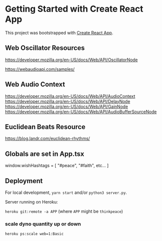 # Getting Started with Create React App

This project was bootstrapped with [Create React App](https://github.com/facebook/create-react-app).

## Web Oscillator Resources

https://developer.mozilla.org/en-US/docs/Web/API/OscillatorNode

https://webaudioapi.com/samples/

## Web Audio Context

https://developer.mozilla.org/en-US/docs/Web/API/AudioContext
https://developer.mozilla.org/en-US/docs/Web/API/DelayNode
https://developer.mozilla.org/en-US/docs/Web/API/GainNode
https://developer.mozilla.org/en-US/docs/Web/API/AudioBufferSourceNode

## Euclidean Beats Resource

https://blog.landr.com/euclidean-rhythms/

## Globals are set in App.tsx

window.wishHashtags = [
  "#peace",
  "#faith",
  etc...
]


## Deployment

For local development, `yarn start` and/or `python3 server.py`.

Server running on Heroku:

`heroku git:remote -a APP` (where `APP` might be `thinkpeace`)

### scale dyno quantity up or down
`heroku ps:scale web=1:Basic`

